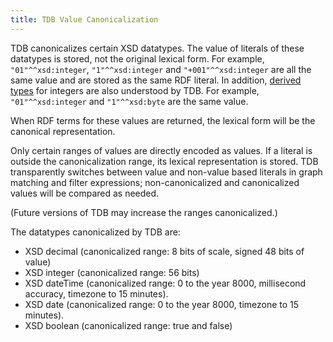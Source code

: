 ```yaml
---
title: TDB Value Canonicalization
---
```


TDB canonicalizes certain XSD datatypes. The value of literals of
these datatypes is stored, not the original lexical form. For
example, `"01"^^xsd:integer`, `"1"^^xsd:integer` and
`"+001"^^xsd:integer` are all the same value and are stored as the
same RDF literal. In addition,
[derived types](http://www.w3.org/TR/xmlschema-2/#built-in-derived "http://www.w3.org/TR/xmlschema-2/#built-in-derived")
for integers are also understood by TDB. For example,
`"01"^^xsd:integer` and `"1"^^xsd:byte` are the same value.

When RDF terms for these values are returned, the lexical form will
be the canonical representation.

Only certain ranges of values are directly encoded as values. If a
literal is outside the canonicalization range, its lexical
representation is stored. TDB transparently switches between value
and non-value based literals in graph matching and filter
expressions; non-canonicalized and canonicalized values will be
compared as needed.

(Future versions of TDB may increase the ranges canonicalized.)

The datatypes canonicalized by TDB are:

-   XSD decimal (canonicalized range: 8 bits of scale, signed 48
    bits of value)
-   XSD integer (canonicalized range: 56 bits)
-   XSD dateTime (canonicalized range: 0 to the year 8000,
    millisecond accuracy, timezone to 15 minutes).
-   XSD date (canonicalized range: 0 to the year 8000, timezone to
    15 minutes).
-   XSD boolean (canonicalized range: true and false)
